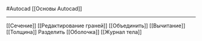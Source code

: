 #Autocad 
[[Основы Autocad]]
___________
[[Сечение]]
[[Редактирование граней]]
[[Объединить]]
[[Вычитание]]
[[Толщина]]
Разделить
	[[Оболочка]]
[[Журнал тела]]








